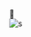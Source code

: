 👋  
![s](https://en.bloggif.com/tmp/e7e39778d8e6a05d8d5337a48d3a61e3/text.gif?1599132023)

<!--
**faramarzaf/faramarzaf** is a ✨ _special_ ✨ repository because its `README.md` (this file) appears on your GitHub profile.

Here are some ideas to get you started:

- 🔭 I’m currently working on ...
- 🌱 I’m currently learning ...
- 👯 I’m looking to collaborate on ...
- 🤔 I’m looking for help with ...
- 💬 Ask me about ...
- 📫 How to reach me: ...
- 😄 Pronouns: ...
- ⚡ Fun fact: ...
-->
